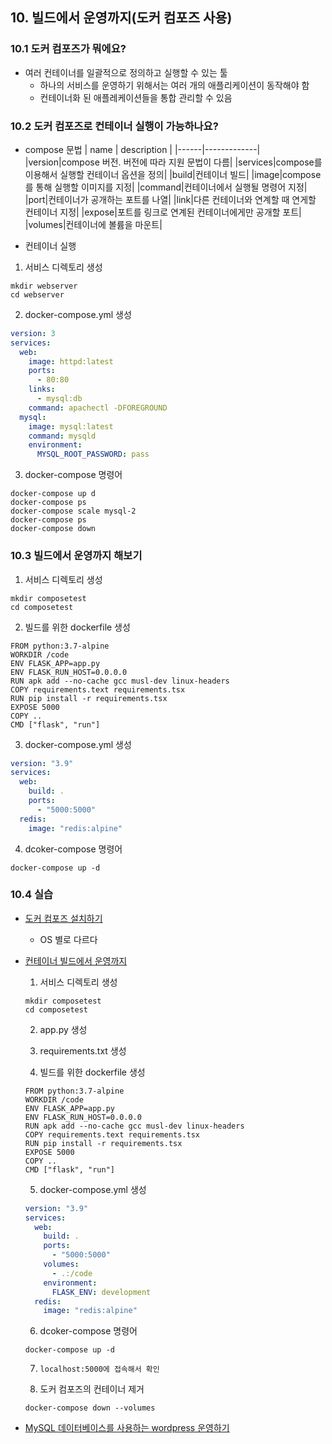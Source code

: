 ## 10. 빌드에서 운영까지(도커 컴포즈 사용)
### 10.1 도커 컴포즈가 뭐에요?
* 여러 컨테이너를 일괄적으로 정의하고 실행할 수 있는 툴
  * 하나의 서비스를 운영하기 위해서는 여러 개의 애플리케이션이 동작해야 함
  * 컨테이너화 된 애플레케이션들을 통합 관리할 수 있음

### 10.2 도커 컴포즈로 컨테이너 실행이 가능하나요?
* compose 문법
| name | description |
|------|-------------|
|version|compose 버전. 버전에 따라 지원 문법이 다름|
|services|compose를 이용해서 실행할 컨테이너 옵션을 정의|
|build|컨테이너 빌드|
|image|compose를 통해 실행할 이미지를 지정|
|command|컨테이너에서 실행될 명령어 지정|
|port|컨테이너가 공개하는 포트를 나열|
|link|다른 컨테이너와 연계할 때 연게할 컨테이너 지정|
|expose|포트를 링크로 연계된 컨테이너에게만 공개할 포트|
|volumes|컨테이너에 볼륨을 마운트|

* 컨테이너 실행
1. 서비스 디렉토리 생성
  ```
  mkdir webserver
  cd webserver
  ```

2. docker-compose.yml 생성
  ```yml
  version: 3
  services:
    web:
      image: httpd:latest
      ports:
        - 80:80
      links:
        - mysql:db
      command: apachectl -DFOREGROUND
    mysql:
      image: mysql:latest
      command: mysqld
      environment:
        MYSQL_ROOT_PASSWORD: pass
  ```

3. docker-compose 명령어
  ```
  docker-compose up d
  docker-compose ps
  docker-compose scale mysql-2
  docker-compose ps
  docker-compose down
  ```

### 10.3 빌드에서 운영까지 해보기
1. 서비스 디렉토리 생성
  ```
  mkdir composetest
  cd composetest
  ```

2. 빌드를 위한 dockerfile 생성
  ```
  FROM python:3.7-alpine
  WORKDIR /code
  ENV FLASK_APP=app.py
  ENV FLASK_RUN_HOST=0.0.0.0
  RUN apk add --no-cache gcc musl-dev linux-headers
  COPY requirements.text requirements.tsx
  RUN pip install -r requirements.tsx
  EXPOSE 5000
  COPY ..
  CMD ["flask", "run"]
  ```

3. docker-compose.yml 생성
  ```yml
  version: "3.9"
  services:
    web:
      build: .
      ports:
        - "5000:5000"
    redis:
      image: "redis:alpine"
  ```

4. dcoker-compose 명령어
  ```
  docker-compose up -d
  ```

### 10.4 실습
* [도커 컴포즈 설치하기](https://docs.docker.com/compose/install/#install-compose-on-macos)
  * OS 별로 다르다

* [컨테이너 빌드에서 운영까지](https://docs.docker.com/compose/gettingstarted/)
  1. 서비스 디렉토리 생성
    ```
    mkdir composetest
    cd composetest
    ```
  
  2. app.py 생성

  3. requirements.txt 생성

  4. 빌드를 위한 dockerfile 생성
    ```
    FROM python:3.7-alpine
    WORKDIR /code
    ENV FLASK_APP=app.py
    ENV FLASK_RUN_HOST=0.0.0.0
    RUN apk add --no-cache gcc musl-dev linux-headers
    COPY requirements.text requirements.tsx
    RUN pip install -r requirements.tsx
    EXPOSE 5000
    COPY ..
    CMD ["flask", "run"]
    ```
  

  5. docker-compose.yml 생성
    ```yml
    version: "3.9"
    services:
      web:
        build: .
        ports:
          - "5000:5000"
        volumes:
          - .:/code
        environment:
          FLASK_ENV: development
      redis:
        image: "redis:alpine"
    ```

  6. dcoker-compose 명령어
    ```
    docker-compose up -d
    ```

  7. `localhost:5000에 접속해서 확인`

  8. 도커 컴포즈의 컨테이너 제거
    ```
    docker-compose down --volumes
    ```

* [MySQL 데이터베이스를 사용하는 wordpress 운영하기](https://docs.docker.com/samples/wordpress/)
